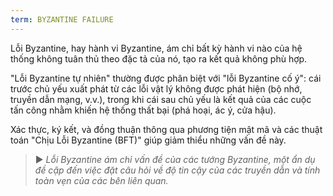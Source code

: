 ```yaml
---
term: BYZANTINE FAILURE
---
```


Lỗi Byzantine, hay hành vi Byzantine, ám chỉ bất kỳ hành vi nào của hệ thống không tuân thủ theo đặc tả của nó, tạo ra kết quả không phù hợp.

"Lỗi Byzantine tự nhiên" thường được phân biệt với "lỗi Byzantine cố ý": cái trước chủ yếu xuất phát từ các lỗi vật lý không được phát hiện (bộ nhớ, truyền dẫn mạng, v.v.), trong khi cái sau chủ yếu là kết quả của các cuộc tấn công nhằm khiến hệ thống thất bại (phá hoại, ác ý, cửa hậu).

Xác thực, ký kết, và đồng thuận thông qua phương tiện mật mã và các thuật toán "Chịu Lỗi Byzantine (BFT)" giúp giảm thiểu những vấn đề này.

> ► *Lỗi Byzantine ám chỉ vấn đề của các tướng Byzantine, một ẩn dụ đề cập đến việc đặt câu hỏi về độ tin cậy của các truyền dẫn và tính toàn vẹn của các bên liên quan.*